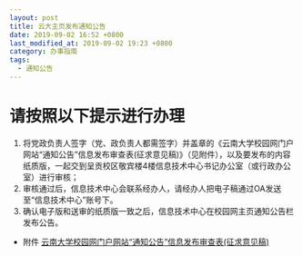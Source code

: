 ```yaml
---
layout: post
title: 云大主页发布通知公告
date: 2019-09-02 16:52 +0800
last_modified_at: 2019-09-02 19:23 +0800
category: 办事指南
tags:
  - 通知公告
---
```


# 请按照以下提示进行办理

1. 将党政负责人签字（党、政负责人都需签字）并盖章的《云南大学校园网门户网站“通知公告”信息发布审查表(征求意见稿)》（见附件），以及要发布的内容纸质版，一起交到呈贡校区敬宾楼4楼信息技术中心书记办公室（或行政办公室）进行审核；
2. 审核通过后，信息技术中心会联系经办人，请经办人把电子稿通过OA发送至“信息技术中心”账号下。
3. 确认电子版和送审的纸质版一致之后，信息技术中心在校园网主页通知公告栏发布公告。

- 附件 [云南大学校园网门户网站“通知公告”信息发布审查表(征求意见稿)](http://65031141.ynu.edu.cn/assets/云南大学校园网门户网站“通知公告”信息发布审查表(征求意见稿).docx)
